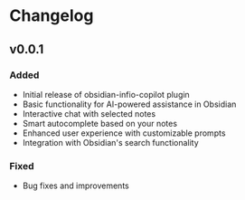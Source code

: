 # Changelog

## v0.0.1

### Added
- Initial release of obsidian-infio-copilot plugin
- Basic functionality for AI-powered assistance in Obsidian
- Interactive chat with selected notes
- Smart autocomplete based on your notes
- Enhanced user experience with customizable prompts
- Integration with Obsidian's search functionality

### Fixed
- Bug fixes and improvements

